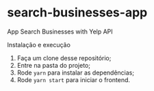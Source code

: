 # search-businesses-app
App Search Businesses with Yelp API

Instalação e execução

1. Faça um clone desse repositório;
2. Entre na pasta do projeto;
3. Rode `yarn` para instalar as dependências;
4. Rode `yarn start` para iniciar o frontend.
